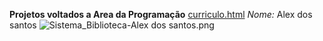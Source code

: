 **Projetos voltados a Area da Programação**
[curriculo.html](curriculo.html) 
*Nome:* Alex dos santos 
![Sistema_Biblioteca-Alex dos santos.png](https://www.google.com.br/imgres?imgurl=https%3A%2F%2Fi.stack.imgur.com%2FCwylY.jpg&imgrefurl=https%3A%2F%2Fpt.stackoverflow.com%2Fquestions%2F373174%2Faplica%25C3%25A7%25C3%25A3o-c-no-visual-studio-n%25C3%25A3o-conecta-ao-banco-sql-via-rede&tbnid=1BYzoHpV3PZAFM&vet=12ahUKEwiNlu3nkevxAhXXh5UCHcfXB3AQMygIegUIARC_AQ..i&docid=Eoo1tba6L6m_LM&w=1366&h=768&q=aplica%C3%A7%C3%A3o%20sql&ved=2ahUKEwiNlu3nkevxAhXXh5UCHcfXB3AQMygIegUIARC_AQ)
##
